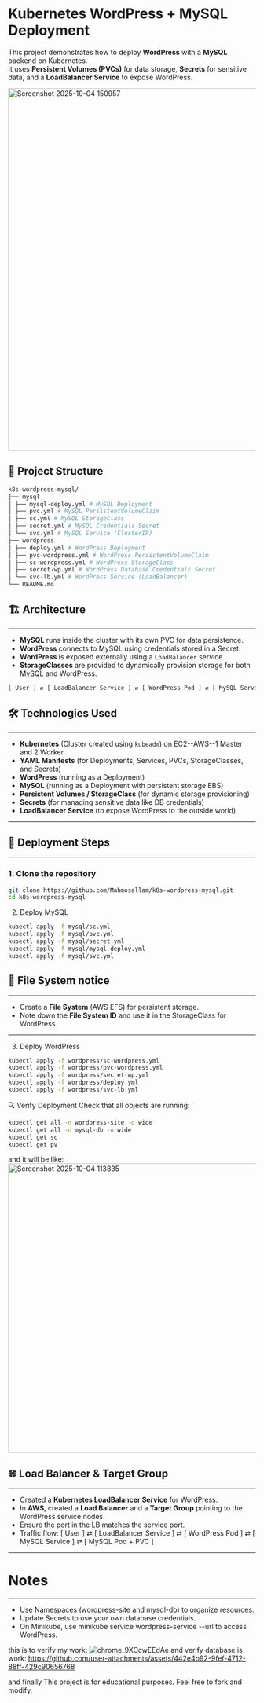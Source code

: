# Kubernetes WordPress + MySQL Deployment

This project demonstrates how to deploy **WordPress** with a **MySQL** backend on Kubernetes.  
It uses **Persistent Volumes (PVCs)** for data storage, **Secrets** for sensitive data, and a **LoadBalancer Service** to expose WordPress.

<img width="1659" height="738" alt="Screenshot 2025-10-04 150957" src="https://github.com/user-attachments/assets/3c8da79e-36b1-4653-9252-39f35f11cc9c" />


## 📂 Project Structure
```bash
k8s-wordpress-mysql/
├── mysql
│ ├── mysql-deploy.yml # MySQL Deployment
│ ├── pvc.yml # MySQL PersistentVolumeClaim
│ ├── sc.yml # MySQL StorageClass
│ ├── secret.yml # MySQL Credentials Secret
│ └── svc.yml # MySQL Service (ClusterIP)
├── wordpress
│ ├── deploy.yml # WordPress Deployment
│ ├── pvc-wordpress.yml # WordPress PersistentVolumeClaim
│ ├── sc-wordpress.yml # WordPress StorageClass
│ ├── secret-wp.yml # WordPress Database Credentials Secret
│ └── svc-lb.yml # WordPress Service (LoadBalancer)
└── README.md
```
## 🏗️ Architecture
-----------------------
- **MySQL** runs inside the cluster with its own PVC for data persistence.  
- **WordPress** connects to MySQL using credentials stored in a Secret.  
- **WordPress** is exposed externally using a `LoadBalancer` service.  
- **StorageClasses** are provided to dynamically provision storage for both MySQL and WordPress.  
```bash
[ User ] ⇄ [ LoadBalancer Service ] ⇄ [ WordPress Pod ] ⇄ [ MySQL Service ] ⇄ [ MySQL Pod + PVC ]
```
## 🛠️ Technologies Used
------------------------
- **Kubernetes** (Cluster created using `kubeadm`) on EC2--AWS--1 Master and 2 Worker
- **YAML Manifests** (for Deployments, Services, PVCs, StorageClasses, and Secrets)  
- **WordPress** (running as a Deployment)  
- **MySQL** (running as a Deployment with persistent storage EBS)  
- **Persistent Volumes / StorageClass** (for dynamic storage provisioning)  
- **Secrets** (for managing sensitive data like DB credentials)  
- **LoadBalancer Service** (to expose WordPress to the outside world)  
--------------------------------------------------------------------
## 🚀 Deployment Steps
-------------------------------
### 1. Clone the repository
```bash
git clone https://github.com/Mahmosallam/k8s-wordpress-mysql.git
cd k8s-wordpress-mysql
```
2. Deploy MySQL
```bash
kubectl apply -f mysql/sc.yml
kubectl apply -f mysql/pvc.yml
kubectl apply -f mysql/secret.yml
kubectl apply -f mysql/mysql-deploy.yml
kubectl apply -f mysql/svc.yml
```
## 💾 File System notice
------------------------------
- Create a **File System** (AWS EFS) for persistent storage.  
- Note down the **File System ID** and use it in the StorageClass for WordPress.  
- ------------------------------------
3. Deploy WordPress
```bash
kubectl apply -f wordpress/sc-wordpress.yml
kubectl apply -f wordpress/pvc-wordpress.yml
kubectl apply -f wordpress/secret-wp.yml
kubectl apply -f wordpress/deploy.yml
kubectl apply -f wordpress/svc-lb.yml
```
🔍 Verify Deployment
Check that all objects are running:
```bash
kubectl get all -n wordpress-site -o wide
kubectl get all -n mysql-db -o wide
kubectl get sc
kubectl get pv
```
and it will be like:
<img width="1235" height="589" alt="Screenshot 2025-10-04 113835" src="https://github.com/user-attachments/assets/02427cd1-7aad-43ba-8fb1-70b097c612d5" />

## 🌐 Load Balancer & Target Group
------------------------------------
- Created a **Kubernetes LoadBalancer Service** for WordPress.  
- In **AWS**, created a **Load Balancer** and a **Target Group** pointing to the WordPress service nodes.  
- Ensure the port in the LB matches the service port.  
- Traffic flow:
  [ User ] ⇄ [ LoadBalancer Service ] ⇄ [ WordPress Pod ] ⇄ [ MySQL Service ] ⇄ [ MySQL Pod + PVC ]
--------------------------------------------------------------------------------
# Notes
---------------
- Use Namespaces (wordpress-site and mysql-db) to organize resources.
- Update Secrets to use your own database credentials.
- On Minikube, use minikube service wordpress-service --url to access WordPress.

this is to verify my work:
![chrome_9XCcwEEdAe](https://github.com/user-attachments/assets/1c07fb57-47d0-4345-90ba-f4a3b671f0a3)
and verify database is work:
https://github.com/user-attachments/assets/442e4b92-9fef-4712-88ff-429c90656768

and finally This project is for educational purposes. Feel free to fork and modify.









